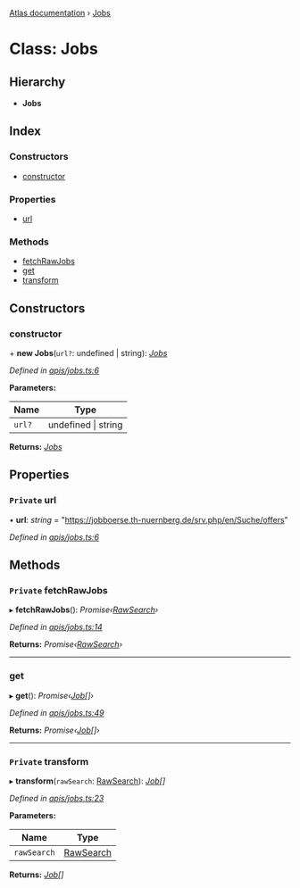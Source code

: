 [Atlas documentation](../globals.md) › [Jobs](jobs.md)

# Class: Jobs

## Hierarchy

* **Jobs**

## Index

### Constructors

* [constructor](jobs.md#constructor)

### Properties

* [url](jobs.md#private-url)

### Methods

* [fetchRawJobs](jobs.md#private-fetchrawjobs)
* [get](jobs.md#get)
* [transform](jobs.md#private-transform)

## Constructors

###  constructor

\+ **new Jobs**(`url?`: undefined | string): *[Jobs](jobs.md)*

*Defined in [apis/jobs.ts:6](https://github.com/chronark/atlas/blob/11701e8/src/apis/jobs.ts#L6)*

**Parameters:**

Name | Type |
------ | ------ |
`url?` | undefined &#124; string |

**Returns:** *[Jobs](jobs.md)*

## Properties

### `Private` url

• **url**: *string* = "https://jobboerse.th-nuernberg.de/srv.php/en/Suche/offers"

*Defined in [apis/jobs.ts:6](https://github.com/chronark/atlas/blob/11701e8/src/apis/jobs.ts#L6)*

## Methods

### `Private` fetchRawJobs

▸ **fetchRawJobs**(): *Promise‹[RawSearch](../interfaces/rawsearch.md)›*

*Defined in [apis/jobs.ts:14](https://github.com/chronark/atlas/blob/11701e8/src/apis/jobs.ts#L14)*

**Returns:** *Promise‹[RawSearch](../interfaces/rawsearch.md)›*

___

###  get

▸ **get**(): *Promise‹[Job](../interfaces/job.md)[]›*

*Defined in [apis/jobs.ts:49](https://github.com/chronark/atlas/blob/11701e8/src/apis/jobs.ts#L49)*

**Returns:** *Promise‹[Job](../interfaces/job.md)[]›*

___

### `Private` transform

▸ **transform**(`rawSearch`: [RawSearch](../interfaces/rawsearch.md)): *[Job](../interfaces/job.md)[]*

*Defined in [apis/jobs.ts:23](https://github.com/chronark/atlas/blob/11701e8/src/apis/jobs.ts#L23)*

**Parameters:**

Name | Type |
------ | ------ |
`rawSearch` | [RawSearch](../interfaces/rawsearch.md) |

**Returns:** *[Job](../interfaces/job.md)[]*
